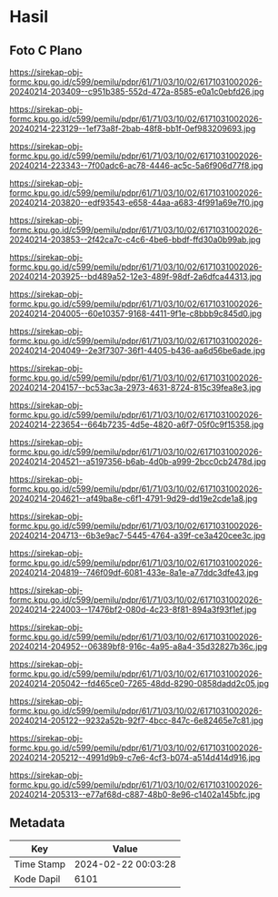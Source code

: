 # Hasil

## Foto C Plano

https://sirekap-obj-formc.kpu.go.id/c599/pemilu/pdpr/61/71/03/10/02/6171031002026-20240214-203409--c951b385-552d-472a-8585-e0a1c0ebfd26.jpg

https://sirekap-obj-formc.kpu.go.id/c599/pemilu/pdpr/61/71/03/10/02/6171031002026-20240214-223129--1ef73a8f-2bab-48f8-bb1f-0ef983209693.jpg

https://sirekap-obj-formc.kpu.go.id/c599/pemilu/pdpr/61/71/03/10/02/6171031002026-20240214-223343--7f00adc6-ac78-4446-ac5c-5a6f906d77f8.jpg

https://sirekap-obj-formc.kpu.go.id/c599/pemilu/pdpr/61/71/03/10/02/6171031002026-20240214-203820--edf93543-e658-44aa-a683-4f991a69e7f0.jpg

https://sirekap-obj-formc.kpu.go.id/c599/pemilu/pdpr/61/71/03/10/02/6171031002026-20240214-203853--2f42ca7c-c4c6-4be6-bbdf-ffd30a0b99ab.jpg

https://sirekap-obj-formc.kpu.go.id/c599/pemilu/pdpr/61/71/03/10/02/6171031002026-20240214-203925--bd489a52-12e3-489f-98df-2a6dfca44313.jpg

https://sirekap-obj-formc.kpu.go.id/c599/pemilu/pdpr/61/71/03/10/02/6171031002026-20240214-204005--60e10357-9168-4411-9f1e-c8bbb9c845d0.jpg

https://sirekap-obj-formc.kpu.go.id/c599/pemilu/pdpr/61/71/03/10/02/6171031002026-20240214-204049--2e3f7307-36f1-4405-b436-aa6d56be6ade.jpg

https://sirekap-obj-formc.kpu.go.id/c599/pemilu/pdpr/61/71/03/10/02/6171031002026-20240214-204157--bc53ac3a-2973-4631-8724-815c39fea8e3.jpg

https://sirekap-obj-formc.kpu.go.id/c599/pemilu/pdpr/61/71/03/10/02/6171031002026-20240214-223654--664b7235-4d5e-4820-a6f7-05f0c9f15358.jpg

https://sirekap-obj-formc.kpu.go.id/c599/pemilu/pdpr/61/71/03/10/02/6171031002026-20240214-204521--a5197356-b6ab-4d0b-a999-2bcc0cb2478d.jpg

https://sirekap-obj-formc.kpu.go.id/c599/pemilu/pdpr/61/71/03/10/02/6171031002026-20240214-204621--af49ba8e-c6f1-4791-9d29-dd19e2cde1a8.jpg

https://sirekap-obj-formc.kpu.go.id/c599/pemilu/pdpr/61/71/03/10/02/6171031002026-20240214-204713--6b3e9ac7-5445-4764-a39f-ce3a420cee3c.jpg

https://sirekap-obj-formc.kpu.go.id/c599/pemilu/pdpr/61/71/03/10/02/6171031002026-20240214-204819--746f09df-6081-433e-8a1e-a77ddc3dfe43.jpg

https://sirekap-obj-formc.kpu.go.id/c599/pemilu/pdpr/61/71/03/10/02/6171031002026-20240214-224003--17476bf2-080d-4c23-8f81-894a3f93f1ef.jpg

https://sirekap-obj-formc.kpu.go.id/c599/pemilu/pdpr/61/71/03/10/02/6171031002026-20240214-204952--06389bf8-916c-4a95-a8a4-35d32827b36c.jpg

https://sirekap-obj-formc.kpu.go.id/c599/pemilu/pdpr/61/71/03/10/02/6171031002026-20240214-205042--fd465ce0-7265-48dd-8290-0858dadd2c05.jpg

https://sirekap-obj-formc.kpu.go.id/c599/pemilu/pdpr/61/71/03/10/02/6171031002026-20240214-205122--9232a52b-92f7-4bcc-847c-6e82465e7c81.jpg

https://sirekap-obj-formc.kpu.go.id/c599/pemilu/pdpr/61/71/03/10/02/6171031002026-20240214-205212--4991d9b9-c7e6-4cf3-b074-a514d414d916.jpg

https://sirekap-obj-formc.kpu.go.id/c599/pemilu/pdpr/61/71/03/10/02/6171031002026-20240214-205313--e77af68d-c887-48b0-8e96-c1402a145bfc.jpg


## Metadata

| Key        | Value               |
| ---------- | ------------------- |
| Time Stamp | 2024-02-22 00:03:28 |
| Kode Dapil | 6101                |



